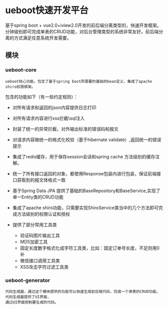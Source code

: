 # ueboot快速开发平台
基于spring boot + vue2.0+iview2.0开发的前后端分离类型的，快速开发框架。
分钟级别即可完成单表的CRUD功能，对后台管理类型的系统非常友好。前后端分离的方式满足任意系统开发需要。

## 模块
### ueboot-core
    ueboot核心功能，包含了基于spring boot所需要的基础的bean定义，集成了apache shiro权限框架。
    
包含的功能如下（有一些约定规则）：    
- 对所有请求和返回的json内容提供日志打印
- 对所有请求内容进行xss拦截\sql注入
- 封装了统一的异常拦截，对外输出标准的错误码和报文
- 对请求内容做统一的格式化校验（基于hibernate validate）,返回统一的错误提示
- 集成了redis缓存，用于保存session会话和spring cache 方法级别的缓存注解。
- 统一了所有接口返回的对象，都使用Response包装内进行包装，保证前端接口获取到的报文体格式一致
- 基于Spring Data JPA 提供了基础的BaseRepository和BaseService,实现了单一Entity类的CRUD功能
- 集成了apache shiro功能，只需要实现ShiroService类当中的几个方法即可完成方法级别的权限认证和授权
- 提供了部分常用工具类

   - 验证码图片输出工具
   - MD5加密工具
   - 固定长度数字格式化成字符工具类，比如：固定订单号长度，不足则用0补
   - 微信接口调用工具类
   - XSS攻击字符过滤工具类  
  
### ueboot-generator
    
    代码生成器，通过这个模块提供的功能可以快速生成前后端代码，完成一个单表的CRUD功能。代码生成器提供了UI界面，
    通过UI界面控制要生成的代码。